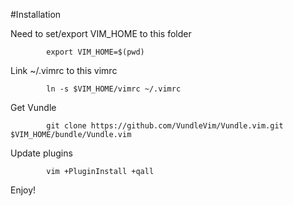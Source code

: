 #Installation

Need to set/export VIM_HOME to this folder

			export VIM_HOME=$(pwd)

Link ~/.vimrc to this vimrc

			ln -s $VIM_HOME/vimrc ~/.vimrc

Get Vundle

			git clone https://github.com/VundleVim/Vundle.vim.git $VIM_HOME/bundle/Vundle.vim

Update plugins

			vim +PluginInstall +qall

Enjoy!
